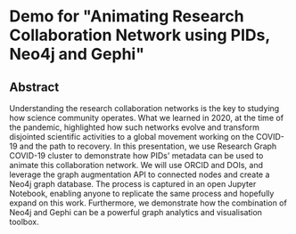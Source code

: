 # Demo for "Animating Research Collaboration Network using PIDs, Neo4j and Gephi"

## Abstract
Understanding the research collaboration networks is the key to studying how science community operates. What we learned in 2020, at the time of the pandemic, highlighted how such networks evolve and transform disjointed scientific activities to a global movement working on the COVID-19 and the path to recovery. In this presentation, we use Research Graph COVID-19 cluster to demonstrate how PIDs' metadata can be used to animate this collaboration network. We will use ORCID and DOIs, and leverage the graph augmentation API to connected nodes and create a Neo4j graph database. The process is captured in an open Jupyter Notebook, enabling anyone to replicate the same process and hopefully expand on this work.  Furthermore, we demonstrate how the combination of Neo4j and Gephi can be a powerful graph analytics and visualisation toolbox. 


